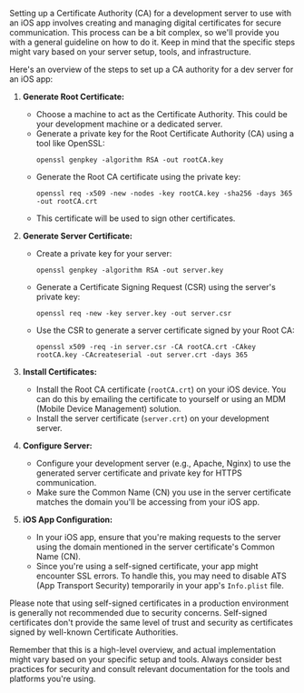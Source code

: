 Setting up a Certificate Authority (CA) for a development server to use with an iOS app involves creating and managing digital certificates for secure communication. This process can be a bit complex, so we'll provide you with a general guideline on how to do it. Keep in mind that the specific steps might vary based on your server setup, tools, and infrastructure.

Here's an overview of the steps to set up a CA authority for a dev server for an iOS app:

1. **Generate Root Certificate:**
   - Choose a machine to act as the Certificate Authority. This could be your development machine or a dedicated server.
   - Generate a private key for the Root Certificate Authority (CA) using a tool like OpenSSL:
     ```
     openssl genpkey -algorithm RSA -out rootCA.key
     ```
   - Generate the Root CA certificate using the private key:
     ```
     openssl req -x509 -new -nodes -key rootCA.key -sha256 -days 365 -out rootCA.crt
     ```
   - This certificate will be used to sign other certificates.

2. **Generate Server Certificate:**
   - Create a private key for your server:
     ```
     openssl genpkey -algorithm RSA -out server.key
     ```
   - Generate a Certificate Signing Request (CSR) using the server's private key:
     ```
     openssl req -new -key server.key -out server.csr
     ```
   - Use the CSR to generate a server certificate signed by your Root CA:
     ```
     openssl x509 -req -in server.csr -CA rootCA.crt -CAkey rootCA.key -CAcreateserial -out server.crt -days 365
     ```

3. **Install Certificates:**
   - Install the Root CA certificate (`rootCA.crt`) on your iOS device. You can do this by emailing the certificate to yourself or using an MDM (Mobile Device Management) solution.
   - Install the server certificate (`server.crt`) on your development server.

4. **Configure Server:**
   - Configure your development server (e.g., Apache, Nginx) to use the generated server certificate and private key for HTTPS communication.
   - Make sure the Common Name (CN) you use in the server certificate matches the domain you'll be accessing from your iOS app.

5. **iOS App Configuration:**
   - In your iOS app, ensure that you're making requests to the server using the domain mentioned in the server certificate's Common Name (CN).
   - Since you're using a self-signed certificate, your app might encounter SSL errors. To handle this, you may need to disable ATS (App Transport Security) temporarily in your app's `Info.plist` file.

Please note that using self-signed certificates in a production environment is generally not recommended due to security concerns. Self-signed certificates don't provide the same level of trust and security as certificates signed by well-known Certificate Authorities.

Remember that this is a high-level overview, and actual implementation might vary based on your specific setup and tools. Always consider best practices for security and consult relevant documentation for the tools and platforms you're using.